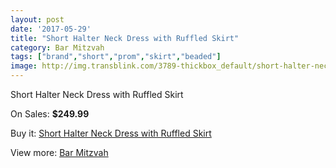 ```yaml
---
layout: post
date: '2017-05-29'
title: "Short Halter Neck Dress with Ruffled Skirt"
category: Bar Mitzvah
tags: ["brand","short","prom","skirt","beaded"]
image: http://img.transblink.com/3789-thickbox_default/short-halter-neck-dress-with-ruffled-skirt.jpg
---
```

Short Halter Neck Dress with Ruffled Skirt

On Sales: **$249.99**
<a href="https://www.transblink.com/en/bar-mitzvah/1206-short-halter-neck-dress-with-ruffled-skirt.html"><amp-img layout="responsive" width="600" height="600" src="//img.transblink.com/3789-thickbox_default/short-halter-neck-dress-with-ruffled-skirt.jpg" alt="Short Halter Neck Dress with Ruffled Skirt 0" /></a>
<a href="https://www.transblink.com/en/bar-mitzvah/1206-short-halter-neck-dress-with-ruffled-skirt.html"><amp-img layout="responsive" width="600" height="600" src="//img.transblink.com/3791-thickbox_default/short-halter-neck-dress-with-ruffled-skirt.jpg" alt="Short Halter Neck Dress with Ruffled Skirt 1" /></a>
<a href="https://www.transblink.com/en/bar-mitzvah/1206-short-halter-neck-dress-with-ruffled-skirt.html"><amp-img layout="responsive" width="600" height="600" src="//img.transblink.com/3790-thickbox_default/short-halter-neck-dress-with-ruffled-skirt.jpg" alt="Short Halter Neck Dress with Ruffled Skirt 2" /></a>

Buy it: [Short Halter Neck Dress with Ruffled Skirt](https://www.transblink.com/en/bar-mitzvah/1206-short-halter-neck-dress-with-ruffled-skirt.html "Short Halter Neck Dress with Ruffled Skirt")

View more: [Bar Mitzvah](https://www.transblink.com/en/2-bar-mitzvah "Bar Mitzvah")